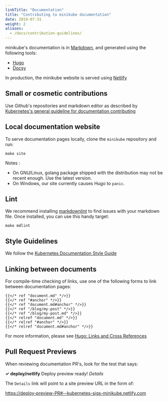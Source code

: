 ```yaml
---
linkTitle: "Documentation"
title: "Contributing to minikube documentation"
date: 2019-07-31
weight: 2
aliases:
  - /docs/contribution-guidelines/
---
```


minikube's documentation is in [Markdown](https://www.markdownguide.org/cheat-sheet/), and generated using the following tools:

* [Hugo](https://gohugo.io)
* [Docsy](https://www.docsy.dev)

In production, the minikube website is served using [Netlify](https://netlify.com/)

## Small or cosmetic contributions

Use Github's repositories and markdown editor as described by [Kubernetes's general guideline for documentation contributing](https://kubernetes.io/docs/contribute/start/#submit-a-pull-request)

## Local documentation website

To serve documentation pages locally, clone the `minikube` repository and run:

`make site`

Notes :

* On GNU/Linux, golang package shipped with the distribution may not be recent enough. Use the latest version.
* On Windows, our site currently causes Hugo to `panic`.

## Lint

We recommend installing [markdownlint](https://github.com/markdownlint/markdownlint) to find issues with your markdown file. Once installed, you can use this handy target:

`make mdlint`

## Style Guidelines

We follow the [Kubernetes Documentation Style Guide](https://kubernetes.io/docs/contribute/style/style-guide/)

## Linking between documents

For compile-time checking of links, use one of the following forms to link between documentation pages:


```go-html-template
{{</* ref "document.md" */>}}
{{</* ref "#anchor" */>}}
{{</* ref "document.md#anchor" */>}}
{{</* ref "/blog/my-post" */>}}
{{</* ref "/blog/my-post.md" */>}}
{{</* relref "document.md" */>}}
{{</* relref "#anchor" */>}}
{{</* relref "document.md#anchor" */>}}
```

For more information, please see [Hugo: Links and Cross References](https://gohugo.io/content-management/cross-references/)

## Pull Request Previews

When reviewing documentation PR's, look for the test that says:

**✓ deploy/netlify** Deploy preview ready! *Details*

The `Details` link will point to a site preview URL in the form of:

<https://deploy-preview-PR#--kubernetes-sigs-minikube.netlify.com>

